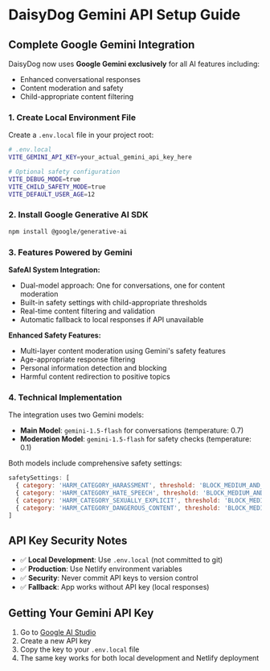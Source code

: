# DaisyDog Gemini API Setup Guide

## Complete Google Gemini Integration

DaisyDog now uses **Google Gemini exclusively** for all AI features including:
- Enhanced conversational responses
- Content moderation and safety
- Child-appropriate content filtering

### 1. Create Local Environment File
Create a `.env.local` file in your project root:

```bash
# .env.local
VITE_GEMINI_API_KEY=your_actual_gemini_api_key_here

# Optional safety configuration
VITE_DEBUG_MODE=true
VITE_CHILD_SAFETY_MODE=true
VITE_DEFAULT_USER_AGE=12
```

### 2. Install Google Generative AI SDK
```bash
npm install @google/generative-ai
```

### 3. Features Powered by Gemini

**SafeAI System Integration:**
- Dual-model approach: One for conversations, one for content moderation
- Built-in safety settings with child-appropriate thresholds
- Real-time content filtering and validation
- Automatic fallback to local responses if API unavailable

**Enhanced Safety Features:**
- Multi-layer content moderation using Gemini's safety features
- Age-appropriate response filtering
- Personal information detection and blocking
- Harmful content redirection to positive topics

### 4. Technical Implementation

The integration uses two Gemini models:
- **Main Model**: `gemini-1.5-flash` for conversations (temperature: 0.7)
- **Moderation Model**: `gemini-1.5-flash` for safety checks (temperature: 0.1)

Both models include comprehensive safety settings:
```javascript
safetySettings: [
  { category: 'HARM_CATEGORY_HARASSMENT', threshold: 'BLOCK_MEDIUM_AND_ABOVE' },
  { category: 'HARM_CATEGORY_HATE_SPEECH', threshold: 'BLOCK_MEDIUM_AND_ABOVE' },
  { category: 'HARM_CATEGORY_SEXUALLY_EXPLICIT', threshold: 'BLOCK_MEDIUM_AND_ABOVE' },
  { category: 'HARM_CATEGORY_DANGEROUS_CONTENT', threshold: 'BLOCK_MEDIUM_AND_ABOVE' }
]
```

## API Key Security Notes

- ✅ **Local Development**: Use `.env.local` (not committed to git)
- ✅ **Production**: Use Netlify environment variables
- ✅ **Security**: Never commit API keys to version control
- ✅ **Fallback**: App works without API key (local responses)

## Getting Your Gemini API Key

1. Go to [Google AI Studio](https://makersuite.google.com/app/apikey)
2. Create a new API key
3. Copy the key to your `.env.local` file
4. The same key works for both local development and Netlify deployment
